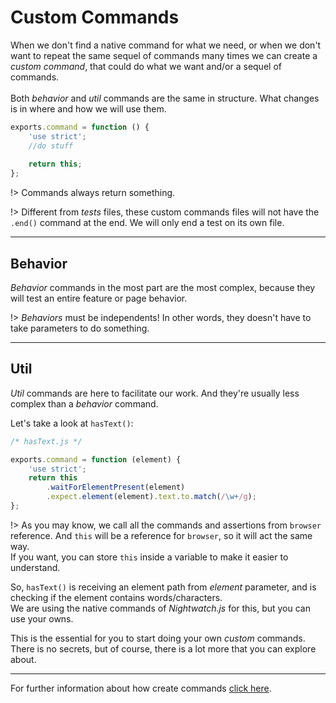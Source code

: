# Custom Commands
When we don't find a native command for what we need, or when we don't
want to repeat the same sequel of commands many times we can create a
*custom command*, that could do what we want and/or a sequel of
commands.<br>
<br>
Both *behavior* and *util* commands are the same in structure. What
changes is in where and how we will use them.

```javascript
exports.command = function () {
    'use strict';
    //do stuff
    
    return this;
};
```

!> Commands always return something.

!> Different from *tests* files, these custom commands files will not
have the `.end()` command at the end. We will only end a test on its
own file.

---

## Behavior
*Behavior* commands in the most part are the most complex, because they
will test an entire feature or page behavior.

!> *Behaviors* must be independents! In other words, they doesn't have
to take parameters to do something.

---

## Util
*Util* commands are here to facilitate our work. And they're usually
less complex than a *behavior* command.

Let's take a look at `hasText()`:

```javascript
/* hasText.js */

exports.command = function (element) {
    'use strict';
    return this
        .waitForElementPresent(element)
        .expect.element(element).text.to.match(/\w+/g);
};
```

!> As you may know, we call all the commands and assertions from
`browser` reference. And `this` will be a reference for `browser`, so
it will act the same way.<br>
If you want, you can store `this` inside a variable to make it easier
to understand.

So, `hasText()` is receiving an element path from *element* parameter,
and is checking if the element contains words/characters.<br>
We are using the native commands of *Nightwatch.js* for this, but you
can use your owns.

This is the essential for you to start doing your own *custom*
commands. There is no secrets, but of course, there is a lot more that
you can explore about.

---

For further information about how create commands
[click here](http://nightwatchjs.org/guide#writing-custom-commands).